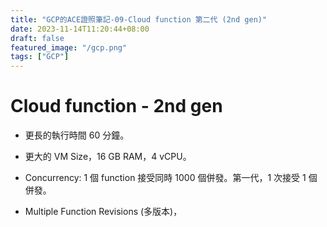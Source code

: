 ```yaml
---
title: "GCP的ACE證照筆記-09-Cloud function 第二代 (2nd gen)"
date: 2023-11-14T11:20:44+08:00
draft: false
featured_image: "/gcp.png"
tags: ["GCP"]
---
```


# Cloud function - 2nd gen

* 更長的執行時間 60 分鐘。

* 更大的 VM Size，16 GB RAM，4 vCPU。

* Concurrency: 1 個 function 接受同時 1000 個併發。第一代，1 次接受 1 個併發。

* Multiple Function Revisions (多版本)，